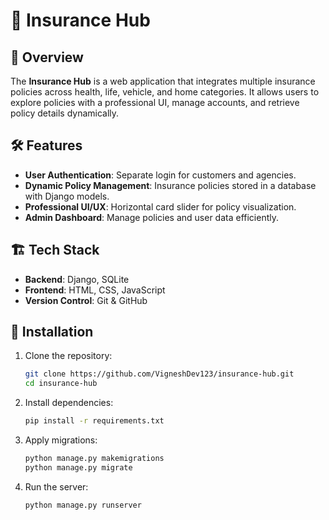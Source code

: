 
# 🚀 Insurance Hub  

## 📌 Overview  
The **Insurance Hub** is a web application that integrates multiple insurance policies across health, life, vehicle, and home categories. It allows users to explore policies with a professional UI, manage accounts, and retrieve policy details dynamically.  

## 🛠️ Features  
- **User Authentication**: Separate login for customers and agencies.  
- **Dynamic Policy Management**: Insurance policies stored in a database with Django models.  
- **Professional UI/UX**: Horizontal card slider for policy visualization.  
- **Admin Dashboard**: Manage policies and user data efficiently.  

## 🏗️ Tech Stack  
- **Backend**: Django, SQLite 
- **Frontend**: HTML, CSS, JavaScript  
- **Version Control**: Git & GitHub  

## 🚀 Installation  
1. Clone the repository:  
   ```bash
   git clone https://github.com/VigneshDev123/insurance-hub.git
   cd insurance-hub
   ```
2. Install dependencies:  
   ```bash
   pip install -r requirements.txt
   ```
3. Apply migrations:  
   ```bash
   python manage.py makemigrations
   python manage.py migrate
   ```
4. Run the server:  
   ```bash
   python manage.py runserver
   ```
